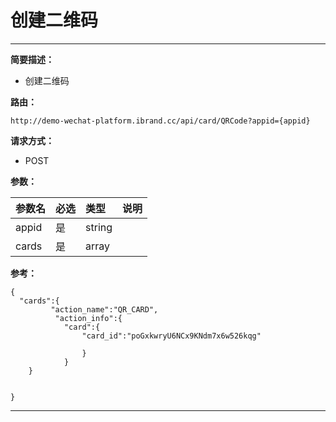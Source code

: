 
# 创建二维码
 ****

**简要描述：**


- 创建二维码


**路由：**

```
http://demo-wechat-platform.ibrand.cc/api/card/QRCode?appid={appid}

```
**请求方式：**
- POST

**参数：**

|参数名|必选|类型|说明|
|:----    |:---|:----- |-----   |
|appid |是  |string |  |
|cards |是  |array |  |

**参考：**
```
{
  "cards":{
		 "action_name":"QR_CARD",
		  "action_info":{
		  	"card":{
		  		"card_id":"poGxkwryU6NCx9KNdm7x6w526kqg"
			
		     	}
		  	}
	}	
	

}
```

 ****



